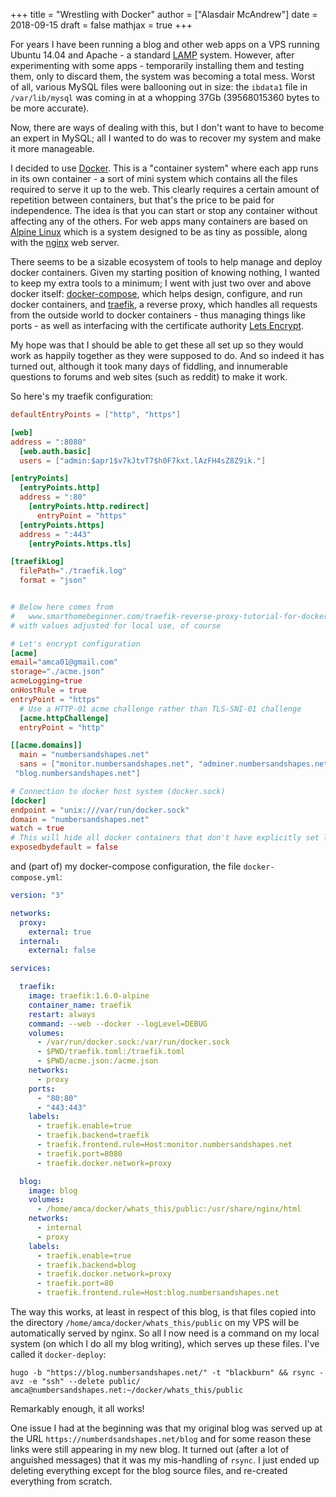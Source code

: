 +++
title = "Wrestling with Docker"
author = ["Alasdair McAndrew"]
date = 2018-09-15
draft = false
mathjax = true
+++

For years I have been running a blog and other web apps on a VPS running Ubuntu
14.04 and Apache - a standard
[LAMP](<https://en.wikipedia.org/wiki/LAMP_(software_bundle)>) system.  However,
after experimenting with some apps - temporarily installing them and testing
them, only to discard them, the system was becoming a total mess.  Worst of all,
various MySQL files were ballooning out in size: the `ibdata1` file in
`/var/lib/mysql` was coming in at a whopping 37Gb (39568015360 bytes to be more accurate).

Now, there are ways of dealing with this, but I don't want to have to become an
expert in MySQL; all I wanted to do was to recover my system and make it more
manageable.

I decided to use [Docker](www.docker.com).  This is a "container system" where
each app runs in its own container - a sort of mini system which contains all
the files required to serve it up to the web.  This clearly requires a certain
amount of repetition between containers, but that's the price to be paid for
independence.  The idea is that you can start or stop any container without
affecting any of the others.  For web apps many containers are based on [Alpine
Linux](<https://alpinelinux.org>) which is a system designed to be as tiny as
possible, along with the [nginx](<https://www.nginx.com>) web server.

There seems to be a sizable ecosystem of tools to help manage and deploy
docker containers.  Given my starting position of knowing nothing, I wanted to
keep my extra tools to a minimum; I went with just two over and above docker
itself: [docker-compose](<https://docs.docker.com/compose/>), which helps design, configure, and run docker
containers, and [traefik](<https://traefik.io>), a reverse proxy, which handles all requests from the
outside world to docker containers - thus managing things like ports - as well
as interfacing with the certificate authority [Lets
Encrypt](<https://letsencrypt.org>).

My hope was that I should be able to get these all set up so they would work as
happily together as they were supposed to do.  And so indeed it has turned out,
although it took many days of fiddling, and innumerable questions to forums and
web sites (such as reddit) to make it work.

So here's my traefik configuration:

```toml
defaultEntryPoints = ["http", "https"]

[web]
address = ":8080"
  [web.auth.basic]
  users = ["admin:$apr1$v7kJtvT7$h0F7kxt.lAzFH4sZ8Z9ik."]

[entryPoints]
  [entryPoints.http]
  address = ":80"
    [entryPoints.http.redirect]
      entryPoint = "https"
  [entryPoints.https]
  address = ":443"
    [entryPoints.https.tls]

[traefikLog]
  filePath="./traefik.log"
  format = "json"


# Below here comes from
#   www.smarthomebeginner.com/traefik-reverse-proxy-tutorial-for-docker/
# with values adjusted for local use, of course

# Let's encrypt configuration
[acme]
email="amca01@gmail.com"
storage="./acme.json"
acmeLogging=true
onHostRule = true
entryPoint = "https"
  # Use a HTTP-01 acme challenge rather than TLS-SNI-01 challenge
  [acme.httpChallenge]
  entryPoint = "http"

[[acme.domains]]
  main = "numbersandshapes.net"
  sans = ["monitor.numbersandshapes.net", "adminer.numbersandshapes.net", "portainer.numbersandshapes.net", "kanboard.numbersandshapes.net", "webwork.numbersandshapes.net",
 "blog.numbersandshapes.net"]

# Connection to docker host system (docker.sock)
[docker]
endpoint = "unix:///var/run/docker.sock"
domain = "numbersandshapes.net"
watch = true
# This will hide all docker containers that don't have explicitly set label to "enable"
exposedbydefault = false
```

and (part of) my docker-compose configuration, the file `docker-compose.yml`:

```yml
version: "3"

networks:
  proxy:
    external: true
  internal:
    external: false

services:

  traefik:
    image: traefik:1.6.0-alpine
    container_name: traefik
    restart: always
    command: --web --docker --logLevel=DEBUG
    volumes:
      - /var/run/docker.sock:/var/run/docker.sock
      - $PWD/traefik.toml:/traefik.toml
      - $PWD/acme.json:/acme.json
    networks:
      - proxy
    ports:
      - "80:80"
      - "443:443"
    labels:
      - traefik.enable=true
      - traefik.backend=traefik
      - traefik.frontend.rule=Host:monitor.numbersandshapes.net
      - traefik.port=8080
      - traefik.docker.network=proxy

  blog:
    image: blog
    volumes:
      - /home/amca/docker/whats_this/public:/usr/share/nginx/html
    networks:
      - internal
      - proxy
    labels:
      - traefik.enable=true
      - traefik.backend=blog
      - traefik.docker.network=proxy
      - traefik.port=80
      - traefik.frontend.rule=Host:blog.numbersandshapes.net
```

The way this works, at least in respect of this blog, is that files copied into
the directory `/home/amca/docker/whats_this/public` on my VPS will be
automatically served by nginx.  So all I now need is a command on my local
system (on which I do all my blog writing), which serves up these files.  I've
called it `docker-deploy`:

```nil
hugo -b "https://blog.numbersandshapes.net/" -t "blackburn" && rsync -avz -e "ssh" --delete public/ amca@numbersandshapes.net:~/docker/whats_this/public
```

Remarkably enough, it all works!

One issue I had at the beginning was that my original blog was served up at the
URL `https://numberdsandshapes.net/blog` and for some reason these links were
still appearing in my new blog.  It turned out (after a lot of anguished
messages) that it was my mis-handling of `rsync`.  I just ended up deleting
everything except for the blog source files, and re-created everything from scratch.

[//]: # "Exported with love from a post written in Org mode"
[//]: # "- https://github.com/kaushalmodi/ox-hugo"
